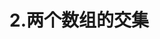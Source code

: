 <!--
 * @Author: tf
 * @Date: 2021-03-25 17:38:32
 * @LastEditTime: 2021-03-25 17:59:18
 * @Description: 这是一段描述
-->

# 2.两个数组的交集
